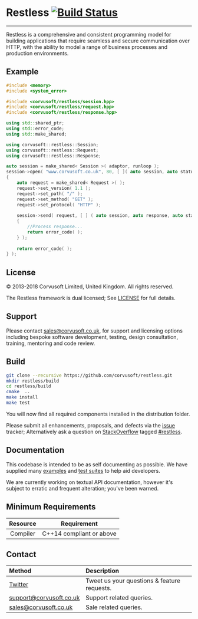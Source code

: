 Restless [![Build Status](https://travis-ci.org/Corvusoft/restless.svg?branch=master)](https://travis-ci.org/Corvusoft/restless)
=============================================================================================================================

---

Restless is a comprehensive and consistent programming model for building applications that require seamless and secure communication over HTTP, with the ability to model a range of business processes and production environments.

Example
-------

```C++
#include <memory>
#include <system_error>

#include <corvusoft/restless/session.hpp>
#include <corvusoft/restless/request.hpp>
#include <corvusoft/restless/response.hpp>

using std::shared_ptr;
using std::error_code;
using std::make_shared;

using corvusoft::restless::Session;
using corvusoft::restless::Request;
using corvusoft::restless::Response;

auto session = make_shared< Session >( adaptor, runloop );
session->open( "www.corvusoft.co.uk", 80, [ ]( auto session, auto status )
{    
    auto request = make_shared< Request >( );
    request->set_version( 1.1 );
    request->set_path( "/" );
    request->set_method( "GET" );
    request->set_protocol( "HTTP" );
    
    session->send( request, [ ] ( auto session, auto response, auto status )
    {
        //Process response...
        return error_code( );
    } );
    
    return error_code( );
} );
```

License
-------

&copy; 2013-2018 Corvusoft Limited, United Kingdom. All rights reserved.

The Restless framework is dual licensed; See [LICENSE](LICENSE) for full details.

Support
-------

Please contact sales@corvusoft.co.uk, for support and licensing options including bespoke software development, testing, design consultation, training, mentoring and code review.

Build
-----

```bash
git clone --recursive https://github.com/corvusoft/restless.git
mkdir restless/build
cd restless/build
cmake  ..
make install
make test
```

You will now find all required components installed in the distribution folder.

Please submit all enhancements, proposals, and defects via the [issue](http://github.com/corvusoft/restless/issues) tracker; Alternatively ask a question on [StackOverflow](http://stackoverflow.com/questions/ask) tagged [#restless](http://stackoverflow.com/questions/tagged/restless).

Documentation
-------------

This codebase is intended to be as self documenting as possible. We have supplied many [examples](https://github.com/corvusoft/restless/tree/master/example) and [test suites](https://github.com/corvusoft/restless/tree/master/test) to help aid developers.

We are currently working on textual API documentation, however it's subject to erratic and frequent alteration; you've been warned.

Minimum Requirements
--------------------

| Resource | Requirement                                     |
|:--------:|:-----------------------------------------------:|
| Compiler |            C++14 compliant or above             |

Contact
-------

| Method                                      | Description                                 |
|:--------------------------------------------|:--------------------------------------------|
| [Twitter](http://www.twitter.com/corvusoft) | Tweet us your questions & feature requests. |
| support@corvusoft.co.uk                     | Support related queries.                    |
| sales@corvusoft.co.uk                       | Sale related queries.                       |
